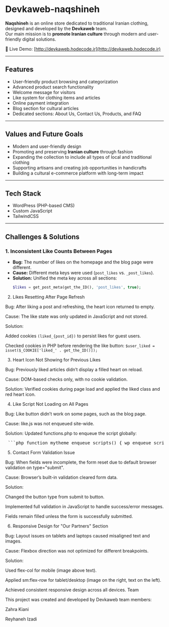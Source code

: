 # Devkaweb-naqshineh


**Naqshineh** is an online store dedicated to traditional Iranian clothing, designed and developed by the **Devkaweb** team.  
Our main mission is to **promote Iranian culture** through modern and user-friendly digital solutions.

🔗 Live Demo: [http://devkaweb.hodecode.ir](http://devkaweb.hodecode.ir)

---

##  Features
- User-friendly product browsing and categorization  
- Advanced product search functionality  
- Welcome message for visitors  
- Like system for clothing items and articles  
- Online payment integration  
- Blog section for cultural articles  
- Dedicated sections: About Us, Contact Us, Products, and FAQ  

---

##  Values and Future Goals
- Modern and user-friendly design  
- Promoting and preserving **Iranian culture** through fashion  
- Expanding the collection to include all types of local and traditional clothing  
- Supporting artisans and creating job opportunities in handicrafts  
- Building a cultural e-commerce platform with long-term impact  

---

##  Tech Stack
- WordPress (PHP-based CMS)  
- Custom JavaScript  
- TailwindCSS  


---

##  Challenges & Solutions

### 1. Inconsistent Like Counts Between Pages
- **Bug:** The number of likes on the homepage and the blog page were different.  
- **Cause:** Different meta keys were used (`post_likes` vs. `_post_likes`).  
- **Solution:** Unified the meta key across all sections:  
  ```php
  $likes = get_post_meta(get_the_ID(), 'post_likes', true);

2. Likes Resetting After Page Refresh

Bug: After liking a post and refreshing, the heart icon returned to empty.

Cause: The like state was only updated in JavaScript and not stored.

Solution:

Added cookies ```(liked_{post_id})``` to persist likes for guest users.

Checked cookies in PHP before rendering the like button:
```$user_liked = isset($_COOKIE['liked_' . get_the_ID()]);```

3. Heart Icon Not Showing for Previous Likes

Bug: Previously liked articles didn’t display a filled heart on reload.

Cause: DOM-based checks only, with no cookie validation.

Solution: Verified cookies during page load and applied the liked class and red heart icon.

4. Like Script Not Loading on All Pages

Bug: Like button didn’t work on some pages, such as the blog page.

Cause: like.js was not enqueued site-wide.

Solution: Updated functions.php to enqueue the script globally:

<pre> ```php function mytheme_enqueue_scripts() { wp_enqueue_script('jquery'); wp_enqueue_script( 'like-js', get_template_directory_uri() . '/like.js', array('jquery'), null, true ); wp_localize_script('like-js', 'like_ajax', array( 'ajaxurl' => admin_url('admin-ajax.php') )); } add_action('wp_enqueue_scripts', 'mytheme_enqueue_scripts'); ``` </pre>

5. Contact Form Validation Issue

Bug: When fields were incomplete, the form reset due to default browser validation on type="submit".

Cause: Browser’s built-in validation cleared form data.

Solution:

Changed the button type from submit to button.

Implemented full validation in JavaScript to handle success/error messages.

Fields remain filled unless the form is successfully submitted.

6. Responsive Design for "Our Partners" Section

Bug: Layout issues on tablets and laptops caused misaligned text and images.

Cause: Flexbox direction was not optimized for different breakpoints.

Solution:

Used flex-col for mobile (image above text).

Applied sm:flex-row for tablet/desktop (image on the right, text on the left).

Achieved consistent responsive design across all devices.
Team

This project was created and developed by Devkaweb team members:

Zahra Kiani

Reyhaneh Izadi
